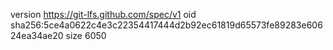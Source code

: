 version https://git-lfs.github.com/spec/v1
oid sha256:5ce4a0622c4e3c22354417444d2b92ec61819d65573fe89283e60624ea34ae20
size 6050
